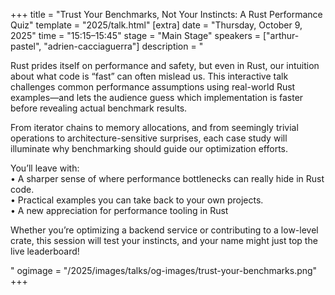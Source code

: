 +++
title = "Trust Your Benchmarks, Not Your Instincts: A Rust Performance Quiz"
template = "2025/talk.html"
[extra]
  date = "Thursday, October 9, 2025"
  time = "15:15–15:45"
  stage = "Main Stage"
  speakers = ["arthur-pastel", "adrien-cacciaguerra"]
  description = "<p>Rust prides itself on performance and safety, but even in Rust, our intuition about what code is “fast” can often mislead us. This interactive talk challenges common performance assumptions using real-world Rust examples—and lets the audience guess which implementation is faster before revealing actual benchmark results.</p><p>From iterator chains to memory allocations, and from seemingly trivial operations to architecture-sensitive surprises, each case study will illuminate why benchmarking should guide our optimization efforts.</p><p>You’ll leave with:<br/>• A sharper sense of where performance bottlenecks can really hide in Rust code.<br/>• Practical examples you can take back to your own projects.<br/>• A new appreciation for performance tooling in Rust</p><p>Whether you’re optimizing a backend service or contributing to a low-level crate, this session will test your instincts, and your name might just top the live leaderboard!</p>"
  ogimage = "/2025/images/talks/og-images/trust-your-benchmarks.png"
+++
